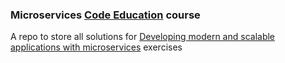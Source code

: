 ### Microservices [Code Education](https://code.education/) course

A repo to store all solutions for [Developing modern and scalable applications with microservices](http://pages.fullcycle.com.br/lista-de-espera-microsservicos) exercises
